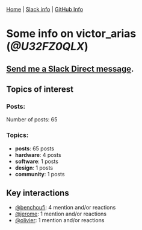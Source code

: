 [Home](https://kelu124.github.io/echommunity/) | [Slack info](https://kelu124.github.io/echommunity/) | [GitHub Info](https://kelu124.github.io/echommunity/github.html)

# Some info on __victor_arias__ (_@U32FZ0QLX_)


## [Send me a Slack Direct message](https://echopen.slack.com/messages/@victor_arias/).

## Topics of interest

### Posts: 

Number of posts: 65

### Topics:

* __posts__: 65 posts
* __hardware__: 4 posts
* __software__: 1 posts
* __design__: 1 posts
* __community__: 1 posts

## Key interactions 

* [@benchoufi](./U0B47KC3S.md): 4 mention and/or reactions
* [@jerome](./U07UEJC2H.md): 1 mention and/or reactions
* [@olivier](./U04DFTZ7D.md): 1 mention and/or reactions
